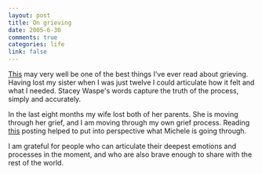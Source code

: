 ```yaml
--- 
layout: post
title: On grieving
date: 2005-6-30
comments: true
categories: life
link: false
---
```

<a href="http://www.staceywaspe.com/archives//2005/06.30_things_i_n.html" title="Things I need">This</a> may very well be one of the best things I've ever read about grieving. Having lost my sister when I was just twelve I could articulate how it felt and what I needed. Stacey Waspe's words capture the truth of the process, simply and accurately.

In the last eight months my wife lost both of her parents. She is moving through her grief, and I am moving through my own grief process. Reading <a href="http://www.staceywaspe.com/archives//2005/06.30_things_i_n.html" title="Things I need">this</a> posting helped to put into perspective what Michele is going through.

I am grateful for people who can articulate their deepest emotions and processes in the moment, and who are also brave enough to share with the rest of the world.
